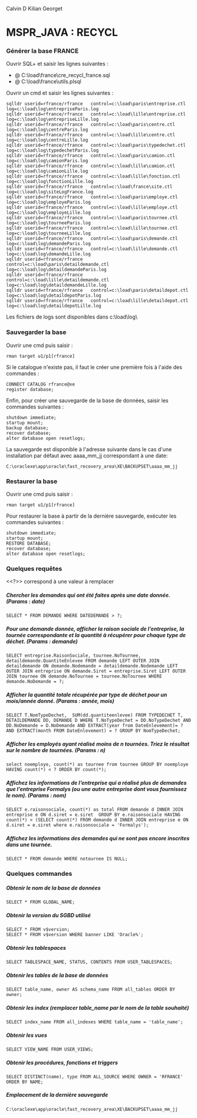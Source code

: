 Calvin D
Kilian Georget

# MSPR_JAVA : RECYCL

### Générer la base FRANCE

Ouvrir SQL+ et saisir les lignes suivantes : 
- @ C:\load\france\cre_recycl_france.sql
- @ C:\load\france\utils.plsql


Ouvrir un cmd et saisir les lignes suivantes : 
```
sqlldr userid=rfrance/rfrance   control=c:\load\paris\entreprise.ctl   log=c:\load\log\entrepriseParis.log
sqlldr userid=rfrance/rfrance   control=c:\load\lille\entreprise.ctl   log=c:\load\log\entrepriseLille.log
sqlldr userid=rfrance/rfrance   control=c:\load\paris\centre.ctl   log=c:\load\log\centreParis.log
sqlldr userid=rfrance/rfrance   control=c:\load\lille\centre.ctl   log=c:\load\log\centreLille.log
sqlldr userid=rfrance/rfrance   control=c:\load\paris\typedechet.ctl   log=c:\load\log\typedechetParis.log
sqlldr userid=rfrance/rfrance   control=c:\load\paris\camion.ctl   log=c:\load\log\camionParis.log
sqlldr userid=rfrance/rfrance   control=c:\load\lille\camion.ctl   log=c:\load\log\camionLille.log
sqlldr userid=rfrance/rfrance   control=c:\load\lille\fonction.ctl   log=c:\load\log\fonctionLille.log
sqlldr userid=rfrance/rfrance   control=c:\load\france\site.ctl   log=c:\load\log\siteLogFrance.log
sqlldr userid=rfrance/rfrance   control=c:\load\paris\employe.ctl   log=c:\load\log\employeParis.log
sqlldr userid=rfrance/rfrance   control=c:\load\lille\employe.ctl   log=c:\load\log\employeLille.log
sqlldr userid=rfrance/rfrance   control=c:\load\paris\tournee.ctl   log=c:\load\log\tourneeParis.log
sqlldr userid=rfrance/rfrance   control=c:\load\lille\tournee.ctl   log=c:\load\log\tourneeLille.log
sqlldr userid=rfrance/rfrance   control=c:\load\paris\demande.ctl   log=c:\load\log\demandeParis.log
sqlldr userid=rfrance/rfrance   control=c:\load\lille\demande.ctl   log=c:\load\log\demandeLille.log
sqlldr userid=rfrance/rfrance   control=c:\load\paris\detaildemande.ctl   log=c:\load\log\detaildemandeParis.log
sqlldr userid=rfrance/rfrance   control=c:\load\lille\detaildemande.ctl   log=c:\load\log\detaildemandeLille.log
sqlldr userid=rfrance/rfrance   control=c:\load\paris\detaildepot.ctl   log=c:\load\log\detaildepotParis.log
sqlldr userid=rfrance/rfrance   control=c:\load\lille\detaildepot.ctl   log=c:\load\log\detaildepotLille.log
```

Les fichiers de logs sont disponibles dans c:\load\log\

### Sauvegarder la base

Ouvrir une cmd puis saisir : 
```
rman target u1/p1[rfrance]
```
Si le catalogue n'existe pas, il faut le créer une première fois à l'aide des commandes : 
```
CONNECT CATALOG rfrance@xe
register database;
```
Enfin, pour créer une sauvegarde de la base de données, saisir les commandes suivantes :
```
shutdown immediate;
startup mount; 
backup database;
recover database;
alter database open resetlogs;
```
La sauvegarde est disponible à l'adresse suivante dans le cas d'une installation par défaut avec aaaa_mm_jj correspondant à une date:
```
C:\oraclexe\app\oracle\fast_recovery_area\XE\BACKUPSET\aaaa_mm_jj
```

### Restaurer la base

Ouvrir une cmd puis saisir : 
```
rman target u1/p1[rfrance]
```

Pour restaurer la base à partir de la dernière sauvegarde, exécuter les commandes suivantes :
```
shutdown immediate;
startup mount; 
RESTORE DATABASE;
recover database;
alter database open resetlogs;
```

### Quelques requêtes
<<?>> correspond à une valeur à remplacer
##### Chercher les demandes qui ont été faites après une date donnée. (Params : date)
```
SELECT * FROM DEMANDE WHERE DATEDEMANDE > ?;
```
##### Pour une demande donnée, afficher la raison sociale de l’entreprise, la tournée correspondante et la quantité à récupérer pour chaque type de déchet. (Params : demande)
```
SELECT entreprise.RaisonSociale, tournee.NoTournee, detaildemande.QuantiteEnlevee FROM demande LEFT OUTER JOIN detaildemande ON demande.Nodemande = detaildemande.Nodemande LEFT OUTER JOIN entreprise ON demande.Siret = entreprise.Siret LEFT OUTER JOIN tournee ON demande.NoTournee = tournee.NoTournee WHERE demande.NoDemande = ?; 
```
##### Afficher la quantité totale récupérée par type de déchet pour un mois/année donné. (Params : année, mois)
```
SELECT T.NomTypeDechet,  SUM(dd.quantiteenlevee) FROM TYPEDECHET T, DETAILDEMANDE DD, DEMANDE D WHERE T.NoTypeDechet = DD.NoTypeDechet AND DD.NoDemande = D.NoDemande AND EXTRACT(year from DateEnlevement)= ? AND EXTRACT(month FROM DateEnlevement) = ? GROUP BY NomTypeDechet; 
```
##### Afficher les employés ayant réalisé moins de n tournées. Triez le résultat sur le nombre de tournées. (Params : n)
```
select noemploye, count(*) as tournee from tournee GROUP BY noemploye HAVING count(*) < ? ORDER BY count(*);
```
##### Affichez les informations de l’entreprise qui a réalisé plus de demandes que l’entreprise Formalys (ou une autre entreprise dont vous fournissez le nom).  (Params : nom)
```
SELECT e.raisonsociale, count(*) as total FROM demande d INNER JOIN entreprise e ON d.siret = e.siret  GROUP BY e.raisonsociale HAVING count(*) > (SELECT count(*) FROM demande d INNER JOIN entreprise e ON d.siret = e.siret where e.raisonsociale = 'Formalys');
```
##### Affichez les informations des demandes qui ne sont pas encore inscrites dans une tournée.
```
SELECT * FROM demande WHERE notournee IS NULL;
```

### Quelques commandes 

##### Obtenir le nom de la base de données
```
SELECT * FROM GLOBAL_NAME;
```
##### Obtenir la version du SGBD utilisé
```
SELECT * FROM v$version;
SELECT * FROM v$version WHERE banner LIKE 'Oracle%';
```
##### Obtenir les tablespaces
```
SELECT TABLESPACE_NAME, STATUS, CONTENTS FROM USER_TABLESPACES;
```
##### Obtenir les tables de la base de données
```
SELECT table_name, owner AS schema_name FROM all_tables ORDER BY owner;
```
##### Obtenir les index (remplacer table_name par le nom de la table souhaité)
```
SELECT index_name FROM all_indexes WHERE table_name = 'table_name';
```
##### Obtenir les vues
```
SELECT VIEW_NAME FROM USER_VIEWS;
```
##### Obtenir les procédures, fonctions et triggers
```
SELECT DISTINCT(name), type FROM ALL_SOURCE WHERE OWNER = 'RFRANCE' ORDER BY NAME;
```
##### Emplacement de la dernière sauvegarde 
```
C:\oraclexe\app\oracle\fast_recovery_area\XE\BACKUPSET\aaaa_mm_jj
```
